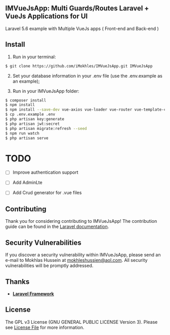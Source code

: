 ## IMVueJsApp: Multi Guards/Routes Laravel + VueJs Applications for UI

Laravel 5.6 example with Multiple VueJs apps ( Front-end and Back-end )

## Install

1) Run in your terminal:

``` bash
$ git clone https://github.com/iMokhles/IMVueJsApp.git IMVueJsApp
```

2) Set your database information in your .env file (use the .env.example as an example);

3) Run in your IMVueJsApp folder:
``` bash
$ composer install
$ npm install
$ npm install --save-dev vue-axios vue-loader vue-router vue-template-compiler
$ cp .env.example .env
$ php artisan key:generate
$ php artisan jwt:secret
$ php artisan migrate:refresh --seed
$ npm run watch
$ php artisan serve
```



# TODO

- [ ] Improve authentication support
- [ ] Add AdminLte
- [ ] Add Crud generator for .vue files


## Contributing

Thank you for considering contributing to IMVueJsApp! The contribution guide can be found in the [Laravel documentation](http://imokhles.com).

## Security Vulnerabilities

If you discover a security vulnerability within IMVueJsApp, please send an e-mail to Mokhlas Hussein at mokhleshussien@aol.com. All security vulnerabilities will be promptly addressed.

## Thanks

- **[Laravel Framework](http://laravel.com)**


## License

The GPL v3 License (GNU GENERAL PUBLIC LICENSE Version 3). Please see [License File](LICENSE.md) for more information.